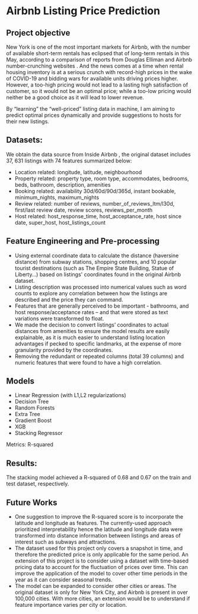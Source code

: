 # Airbnb Listing Price Prediction

## Project objective

New York is one of the most important markets for Airbnb, with the number of available short-term rentals has eclipsed that of long-term rentals in this May, according to a comparison of reports from Douglas Elliman and Airbnb number-crunching websites . And the news comes at a time when rental housing inventory is at a serious crunch with record-high prices in the wake of COVID-19 and bidding wars for available units driving prices higher. However, a too-high pricing would not lead to a lasting high satisfaction of customer, so it would not be an optimal price; while a too-low pricing would neither be a good choice as it will lead to lower revenue. 

By “learning” the “well-priced” listing data in machine, I am aiming to predict optimal prices dynamically and provide suggestions to hosts for their new listings.

## Datasets:

We obtain the data source from Inside Airbnb , the original dataset includes 37, 631 listings with 74 features summarized below:
- Location related:  longitude, latitude, neighbourhood
- Property related: property type, room type, accommodates, bedrooms, beds, bathroom, description, amenities
- Booking related: availability 30d/60d/90d/365d, instant bookable, minimum_nights, maximum_nights
- Review related: number of reviews, number_of_reviews_ltm/l30d, first/last review date, review scores, reviews_per_month
- Host related:  host_response_time, host_acceptance_rate, host since date, super_host, host_listings_count

## Feature Engineering and Pre-processing 

- Using external coordinate data to calculate the distance (haversine distance) from subway stations, shopping centres, and 10 popular tourist destinations (such as The Empire State Building, Statue of Liberty…) based on listings' coordinates found in the original Airbnb dataset. 
- Listing description was processed into numerical values such as word counts to explore any correlation between how the listings are described and the price they can command. 
- Features that are generally perceived to be important - bathrooms, and host response/acceptance rates – and that were stored as text variations were transformed to float. 
- We made the decision to convert listings’ coordinates to actual distances from amenities to ensure the model results are easily explainable, as it is much easier to understand listing location advantages if pecked to specific landmarks, at the expense of more granularity provided by the coordinates. 
- Removing the redundant or repeated columns (total 39 columns) and numeric features that were found to have a high correlation.

## Models

- Linear Regression (with L1,L2 regularizations)
- Decision Tree
- Random Forests
- Extra Tree
- Gradient Boost
- XGB
- Stacking Regressor

Metrics: R-squared

## Results:

The stacking model achieved a R-squared of 0.68 and 0.67 on the train and test dataset, respectively.

## Future Works

- One suggestion to improve the R-squared score is to incorporate the latitude and longitude as features. The currently-used approach prioritized interpretability hence the latitude and longitude data were transformed into distance information between listings and areas of interest such as subways and attractions. 
- The dataset used for this project only covers a snapshot in time, and therefore the predicted price is only applicable for the same period. An extension of this project is to consider using a dataset with time-based pricing data to account for the fluctuation of prices over time. This can improve the application of the model to cover other time periods in the year as it can consider seasonal trends. 
- The model can be expanded to consider other cities or areas. The original dataset is only for New York City, and Airbnb is present in over 100,000 cities. With more cities, an extension would be to understand if feature importance varies per city or location. 


